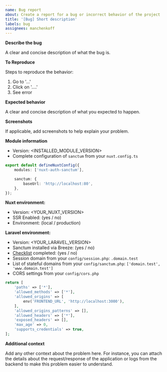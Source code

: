 ```yaml
---
name: Bug report
about: Create a report for a bug or incorrect behavior of the project
title: '[Bug] Short description'
labels: bug
assignees: manchenkoff
---
```


**Describe the bug**

A clear and concise description of what the bug is.

**To Reproduce**

Steps to reproduce the behavior:

1. Go to '...'
2. Click on '....'
3. See error

**Expected behavior**

A clear and concise description of what you expected to happen.

**Screenshots**

If applicable, add screenshots to help explain your problem.

**Module information**

-   Version: <INSTALLED_MODULE_VERSION>
-   Complete configuration of `sanctum` from your `nuxt.config.ts`

```typescript
export default defineNuxtConfig({
    modules: ['nuxt-auth-sanctum'],

    sanctum: {
        baseUrl: 'http://localhost:80',
    },
});
```

**Nuxt environment:**

-   Version: <YOUR_NUXT_VERSION>
-   SSR Enabled: (yes / no)
-   Environment: (local / production)

**Laravel environment:**

-   Version: <YOUR_LARAVEL_VERSION>
-   Sanctum installed via Breeze: (yes / no)
-   [Checklist](https://manchenkoff.gitbook.io/nuxt-auth-sanctum/authentication/spa-cookie#laravel-configuration) completed: (yes / no)
-   Session domain from your `config/session.php`: `.domain.test`
-   List of stateful domains from your `config/sanctum.php`: `['domain.test', 'www.domain.test']`
-   CORS settings from your `config/cors.php`

```php
return [
    'paths' => ['*'],
    'allowed_methods' => ['*'],
    'allowed_origins' => [
        env('FRONTEND_URL', 'http://localhost:3000'),
    ],
    'allowed_origins_patterns' => [],
    'allowed_headers' => ['*'],
    'exposed_headers' => [],
    'max_age' => 0,
    'supports_credentials' => true,
];
```

**Additional context**

Add any other context about the problem here. For instance, you can attach the details about the request/response of the application or logs from the backend to make this problem easier to understand.
